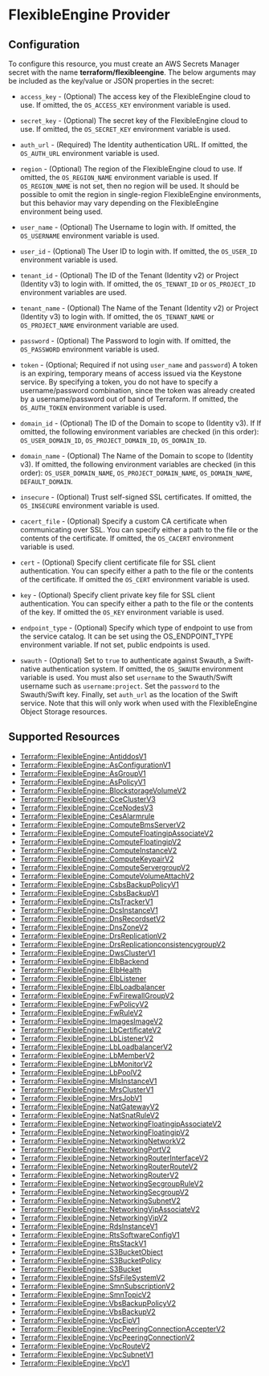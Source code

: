 # FlexibleEngine Provider

## Configuration

To configure this resource, you must create an AWS Secrets Manager secret with the name **terraform/flexibleengine**. The below arguments may be included as the key/value or JSON properties in the secret:

* `access_key` - (Optional) The access key of the FlexibleEngine cloud to use.
  If omitted, the `OS_ACCESS_KEY` environment variable is used.

* `secret_key` - (Optional) The secret key of the FlexibleEngine cloud to use.
  If omitted, the `OS_SECRET_KEY` environment variable is used.

* `auth_url` - (Required) The Identity authentication URL. If omitted, the
  `OS_AUTH_URL` environment variable is used.

* `region` - (Optional) The region of the FlexibleEngine cloud to use. If omitted,
  the `OS_REGION_NAME` environment variable is used. If `OS_REGION_NAME` is
  not set, then no region will be used. It should be possible to omit the
  region in single-region FlexibleEngine environments, but this behavior may vary
  depending on the FlexibleEngine environment being used.

* `user_name` - (Optional) The Username to login with. If omitted, the
  `OS_USERNAME` environment variable is used.

* `user_id` - (Optional) The User ID to login with. If omitted, the
  `OS_USER_ID` environment variable is used.

* `tenant_id` - (Optional) The ID of the Tenant (Identity v2) or Project
  (Identity v3) to login with. If omitted, the `OS_TENANT_ID` or
  `OS_PROJECT_ID` environment variables are used.

* `tenant_name` - (Optional) The Name of the Tenant (Identity v2) or Project
  (Identity v3) to login with. If omitted, the `OS_TENANT_NAME` or
  `OS_PROJECT_NAME` environment variable are used.

* `password` - (Optional) The Password to login with. If omitted, the
  `OS_PASSWORD` environment variable is used.

* `token` - (Optional; Required if not using `user_name` and `password`)
  A token is an expiring, temporary means of access issued via the Keystone
  service. By specifying a token, you do not have to specify a username/password
  combination, since the token was already created by a username/password out of
  band of Terraform. If omitted, the `OS_AUTH_TOKEN` environment variable is used.

* `domain_id` - (Optional) The ID of the Domain to scope to (Identity v3). If
  If omitted, the following environment variables are checked (in this order):
  `OS_USER_DOMAIN_ID`, `OS_PROJECT_DOMAIN_ID`, `OS_DOMAIN_ID`.

* `domain_name` - (Optional) The Name of the Domain to scope to (Identity v3).
  If omitted, the following environment variables are checked (in this order):
  `OS_USER_DOMAIN_NAME`, `OS_PROJECT_DOMAIN_NAME`, `OS_DOMAIN_NAME`,
  `DEFAULT_DOMAIN`.

* `insecure` - (Optional) Trust self-signed SSL certificates. If omitted, the
  `OS_INSECURE` environment variable is used.

* `cacert_file` - (Optional) Specify a custom CA certificate when communicating
  over SSL. You can specify either a path to the file or the contents of the
  certificate. If omitted, the `OS_CACERT` environment variable is used.

* `cert` - (Optional) Specify client certificate file for SSL client
  authentication. You can specify either a path to the file or the contents of
  the certificate. If omitted the `OS_CERT` environment variable is used.

* `key` - (Optional) Specify client private key file for SSL client
  authentication. You can specify either a path to the file or the contents of
  the key. If omitted the `OS_KEY` environment variable is used.

* `endpoint_type` - (Optional) Specify which type of endpoint to use from the
  service catalog. It can be set using the OS_ENDPOINT_TYPE environment
  variable. If not set, public endpoints is used.

* `swauth` - (Optional) Set to `true` to authenticate against Swauth, a
  Swift-native authentication system. If omitted, the `OS_SWAUTH` environment
  variable is used. You must also set `username` to the Swauth/Swift username
  such as `username:project`. Set the `password` to the Swauth/Swift key.
  Finally, set `auth_url` as the location of the Swift service. Note that this
  will only work when used with the FlexibleEngine Object Storage resources.


## Supported Resources

* [Terraform::FlexibleEngine::AntiddosV1](docs/providers/flexibleengine/AntiddosV1.md)
* [Terraform::FlexibleEngine::AsConfigurationV1](docs/providers/flexibleengine/AsConfigurationV1.md)
* [Terraform::FlexibleEngine::AsGroupV1](docs/providers/flexibleengine/AsGroupV1.md)
* [Terraform::FlexibleEngine::AsPolicyV1](docs/providers/flexibleengine/AsPolicyV1.md)
* [Terraform::FlexibleEngine::BlockstorageVolumeV2](docs/providers/flexibleengine/BlockstorageVolumeV2.md)
* [Terraform::FlexibleEngine::CceClusterV3](docs/providers/flexibleengine/CceClusterV3.md)
* [Terraform::FlexibleEngine::CceNodesV3](docs/providers/flexibleengine/CceNodesV3.md)
* [Terraform::FlexibleEngine::CesAlarmrule](docs/providers/flexibleengine/CesAlarmrule.md)
* [Terraform::FlexibleEngine::ComputeBmsServerV2](docs/providers/flexibleengine/ComputeBmsServerV2.md)
* [Terraform::FlexibleEngine::ComputeFloatingipAssociateV2](docs/providers/flexibleengine/ComputeFloatingipAssociateV2.md)
* [Terraform::FlexibleEngine::ComputeFloatingipV2](docs/providers/flexibleengine/ComputeFloatingipV2.md)
* [Terraform::FlexibleEngine::ComputeInstanceV2](docs/providers/flexibleengine/ComputeInstanceV2.md)
* [Terraform::FlexibleEngine::ComputeKeypairV2](docs/providers/flexibleengine/ComputeKeypairV2.md)
* [Terraform::FlexibleEngine::ComputeServergroupV2](docs/providers/flexibleengine/ComputeServergroupV2.md)
* [Terraform::FlexibleEngine::ComputeVolumeAttachV2](docs/providers/flexibleengine/ComputeVolumeAttachV2.md)
* [Terraform::FlexibleEngine::CsbsBackupPolicyV1](docs/providers/flexibleengine/CsbsBackupPolicyV1.md)
* [Terraform::FlexibleEngine::CsbsBackupV1](docs/providers/flexibleengine/CsbsBackupV1.md)
* [Terraform::FlexibleEngine::CtsTrackerV1](docs/providers/flexibleengine/CtsTrackerV1.md)
* [Terraform::FlexibleEngine::DcsInstanceV1](docs/providers/flexibleengine/DcsInstanceV1.md)
* [Terraform::FlexibleEngine::DnsRecordsetV2](docs/providers/flexibleengine/DnsRecordsetV2.md)
* [Terraform::FlexibleEngine::DnsZoneV2](docs/providers/flexibleengine/DnsZoneV2.md)
* [Terraform::FlexibleEngine::DrsReplicationV2](docs/providers/flexibleengine/DrsReplicationV2.md)
* [Terraform::FlexibleEngine::DrsReplicationconsistencygroupV2](docs/providers/flexibleengine/DrsReplicationconsistencygroupV2.md)
* [Terraform::FlexibleEngine::DwsClusterV1](docs/providers/flexibleengine/DwsClusterV1.md)
* [Terraform::FlexibleEngine::ElbBackend](docs/providers/flexibleengine/ElbBackend.md)
* [Terraform::FlexibleEngine::ElbHealth](docs/providers/flexibleengine/ElbHealth.md)
* [Terraform::FlexibleEngine::ElbListener](docs/providers/flexibleengine/ElbListener.md)
* [Terraform::FlexibleEngine::ElbLoadbalancer](docs/providers/flexibleengine/ElbLoadbalancer.md)
* [Terraform::FlexibleEngine::FwFirewallGroupV2](docs/providers/flexibleengine/FwFirewallGroupV2.md)
* [Terraform::FlexibleEngine::FwPolicyV2](docs/providers/flexibleengine/FwPolicyV2.md)
* [Terraform::FlexibleEngine::FwRuleV2](docs/providers/flexibleengine/FwRuleV2.md)
* [Terraform::FlexibleEngine::ImagesImageV2](docs/providers/flexibleengine/ImagesImageV2.md)
* [Terraform::FlexibleEngine::LbCertificateV2](docs/providers/flexibleengine/LbCertificateV2.md)
* [Terraform::FlexibleEngine::LbListenerV2](docs/providers/flexibleengine/LbListenerV2.md)
* [Terraform::FlexibleEngine::LbLoadbalancerV2](docs/providers/flexibleengine/LbLoadbalancerV2.md)
* [Terraform::FlexibleEngine::LbMemberV2](docs/providers/flexibleengine/LbMemberV2.md)
* [Terraform::FlexibleEngine::LbMonitorV2](docs/providers/flexibleengine/LbMonitorV2.md)
* [Terraform::FlexibleEngine::LbPoolV2](docs/providers/flexibleengine/LbPoolV2.md)
* [Terraform::FlexibleEngine::MlsInstanceV1](docs/providers/flexibleengine/MlsInstanceV1.md)
* [Terraform::FlexibleEngine::MrsClusterV1](docs/providers/flexibleengine/MrsClusterV1.md)
* [Terraform::FlexibleEngine::MrsJobV1](docs/providers/flexibleengine/MrsJobV1.md)
* [Terraform::FlexibleEngine::NatGatewayV2](docs/providers/flexibleengine/NatGatewayV2.md)
* [Terraform::FlexibleEngine::NatSnatRuleV2](docs/providers/flexibleengine/NatSnatRuleV2.md)
* [Terraform::FlexibleEngine::NetworkingFloatingipAssociateV2](docs/providers/flexibleengine/NetworkingFloatingipAssociateV2.md)
* [Terraform::FlexibleEngine::NetworkingFloatingipV2](docs/providers/flexibleengine/NetworkingFloatingipV2.md)
* [Terraform::FlexibleEngine::NetworkingNetworkV2](docs/providers/flexibleengine/NetworkingNetworkV2.md)
* [Terraform::FlexibleEngine::NetworkingPortV2](docs/providers/flexibleengine/NetworkingPortV2.md)
* [Terraform::FlexibleEngine::NetworkingRouterInterfaceV2](docs/providers/flexibleengine/NetworkingRouterInterfaceV2.md)
* [Terraform::FlexibleEngine::NetworkingRouterRouteV2](docs/providers/flexibleengine/NetworkingRouterRouteV2.md)
* [Terraform::FlexibleEngine::NetworkingRouterV2](docs/providers/flexibleengine/NetworkingRouterV2.md)
* [Terraform::FlexibleEngine::NetworkingSecgroupRuleV2](docs/providers/flexibleengine/NetworkingSecgroupRuleV2.md)
* [Terraform::FlexibleEngine::NetworkingSecgroupV2](docs/providers/flexibleengine/NetworkingSecgroupV2.md)
* [Terraform::FlexibleEngine::NetworkingSubnetV2](docs/providers/flexibleengine/NetworkingSubnetV2.md)
* [Terraform::FlexibleEngine::NetworkingVipAssociateV2](docs/providers/flexibleengine/NetworkingVipAssociateV2.md)
* [Terraform::FlexibleEngine::NetworkingVipV2](docs/providers/flexibleengine/NetworkingVipV2.md)
* [Terraform::FlexibleEngine::RdsInstanceV1](docs/providers/flexibleengine/RdsInstanceV1.md)
* [Terraform::FlexibleEngine::RtsSoftwareConfigV1](docs/providers/flexibleengine/RtsSoftwareConfigV1.md)
* [Terraform::FlexibleEngine::RtsStackV1](docs/providers/flexibleengine/RtsStackV1.md)
* [Terraform::FlexibleEngine::S3BucketObject](docs/providers/flexibleengine/S3BucketObject.md)
* [Terraform::FlexibleEngine::S3BucketPolicy](docs/providers/flexibleengine/S3BucketPolicy.md)
* [Terraform::FlexibleEngine::S3Bucket](docs/providers/flexibleengine/S3Bucket.md)
* [Terraform::FlexibleEngine::SfsFileSystemV2](docs/providers/flexibleengine/SfsFileSystemV2.md)
* [Terraform::FlexibleEngine::SmnSubscriptionV2](docs/providers/flexibleengine/SmnSubscriptionV2.md)
* [Terraform::FlexibleEngine::SmnTopicV2](docs/providers/flexibleengine/SmnTopicV2.md)
* [Terraform::FlexibleEngine::VbsBackupPolicyV2](docs/providers/flexibleengine/VbsBackupPolicyV2.md)
* [Terraform::FlexibleEngine::VbsBackupV2](docs/providers/flexibleengine/VbsBackupV2.md)
* [Terraform::FlexibleEngine::VpcEipV1](docs/providers/flexibleengine/VpcEipV1.md)
* [Terraform::FlexibleEngine::VpcPeeringConnectionAccepterV2](docs/providers/flexibleengine/VpcPeeringConnectionAccepterV2.md)
* [Terraform::FlexibleEngine::VpcPeeringConnectionV2](docs/providers/flexibleengine/VpcPeeringConnectionV2.md)
* [Terraform::FlexibleEngine::VpcRouteV2](docs/providers/flexibleengine/VpcRouteV2.md)
* [Terraform::FlexibleEngine::VpcSubnetV1](docs/providers/flexibleengine/VpcSubnetV1.md)
* [Terraform::FlexibleEngine::VpcV1](docs/providers/flexibleengine/VpcV1.md)